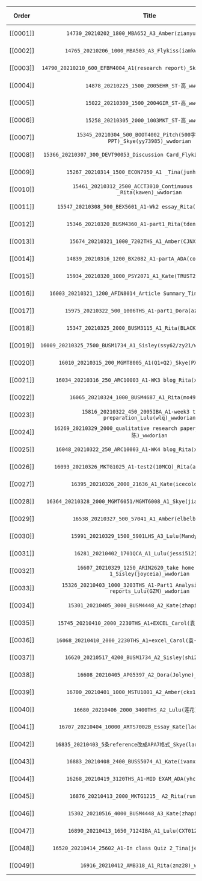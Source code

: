 


|  Order   |                                         Title                                          |   Workload   |  Due Time   |   PS Week   |
|:--------:|:--------------------------------------------------------------------------------------:|:------------:|:-----------:|:-----------:|
| [[0001]] |                `14730_20210202_1800_MBA652_A3_Amber(zianyuan)_wwdorian`                |     1800     | 02.02 24:00 | 02.01-02.07 |
| [[0002]] |               `14765_20210206_1000_MBA503_A3_Flykiss(iamkwai)_wwdorian`                |     1184     | 02.06 22:00 | 02.01-02.07 |
| [[0003]] |        `14790_20210210_600_EFBM4004_A1(research report)_Skye(yy73985)_wwdorian`        |     732      | 02.10 24:00 | 02.08-02.14 |
| [[0004]] |                      `14878_20210225_1500_2005EHR_ST-高_wwdorian`                      |     1500     | 02.25 18:00 | 02.22-02.28 |
| [[0005]] |                      `15022_20210309_1500_2004GIR_ST-高_wwdorian`                      |     1500     | 03.09 18:00 | 03.01-03.07 |
| [[0006]] |                      `15258_20210305_2000_1003MKT_ST-高_wwdorian`                      |     2526     | 03.05 18:00 | 03.01-03.07 |
| [[0007]] |     `15345_20210304_500_BOOT4002_Pitch(500字演讲稿+5页PPT)_Skye(yy73985)_wwdorian`     |     750      | 03.04 21:00 | 03.01-03.07 |
| [[0008]] |        `15366_20210307_300_DEVT90053_Discussion Card_Flykiss(LQZ000)_wwdorian`         |     300      | 03.07 22:00 | 03.01-03.07 |
| [[0009]] |                `15267_20210314_1500_ECON7950_A1 _Tina(junhan)_wwdorian`                |     1500     | 03.14 24:00 | 03.08-03.14 |
| [[0010]] |       `15461_20210312_2500_ACCT3010_Continuous Assessment _Rita(kawen)_wwdorian`       |     2500     | 03.12 22:00 | 03.08-03.14 |
| [[0011]] |             `15547_20210308_500_BEX5601_A1-Wk2 essay_Rita(flame)_wwdorian`             |     550      | 03.08 20:00 | 03.08-03.14 |
| [[0012]] |                `15346_20210320_BUSM4360_A1-part1_Rita(tdeng2)_wwdorian`                |     1000     | 03.20 20:00 | 03.15-03.21 |
| [[0013]] |                 `15674_20210321_1000_7202THS_A1_Amber(CJNXH)_wwdorian`                 |     1300     | 03.21 24:00 | 03.15-03.21 |
| [[0014]] |                `14839_20210316_1200_BX2082_A1-partA_ADA(cool)_wwdorian`                |     1200     | 03.16 18:00 | 03.15-03.21 |
| [[0015]] |                `15934_20210320_1000_PSY2071_A1_Kate(TRUST248)_wwdorian`                |     2000     | 03.20 24:00 | 03.15-03.21 |
| [[0016]] |          `16003_20210321_1200_AFIN8014_Article Summary_Tina(vkkie)_wwdorian`           |     1200     | 03.21 24:00 | 03.15-03.21 |
| [[0017]] |               `15975_20210322_500_1006THS_A1-part1_Dora(azuo)_wwdorian`                |     500      | 03.22 22:00 | 03.15-03.21 |
| [[0018]] |                `15347_20210325_2000_BUSM3115_A1_Rita(BLACKED)_wwdorian`                |     2000     | 03.25 22:00 | 03.22-03.28 |
| [[0019]] |       `16009_20210325_7500_BUSM1734_A1_Sisley(ssy62/zy21/wu14/shi218)_wwdorian`        |     9750     | 03.25 24:00 | 03.29-04.04 |
| [[0020]] |             `16010_20210315_200_MGMT8005_A1(Q1+Q2)_Skye(PXN397)_wwdorian`              |     300      | 03.15 24:00 | 03.15-03.21 |
| [[0021]] |            `16034_20210316_250_ARC10003_A1-WK3 blog_Rita(xuyuan)_wwdorian`             |     250      | 03.16 18:00 | 03.15-03.21 |
| [[0022]] |                 `16065_20210324_1000_BUSM4687_A1_Rita(mo490)_wwdorian`                 |     1000     | 03.24 24:00 | 03.15-03.21 |
| [[0023]] |     `15816_20210322_450_2005IBA_A1-week3 tutorial preparation_Lulu(wlq)_wwdorian`      |     450      | 03.22 22:00 | 03.22-03.28 |
| [[0024]] |      `16269_20210329_2000_qualitative research paper_Dora(worthlife-陈)_wwdorian`      |     2000     | 03.29 22:00 | 03.29-04.04 |
| [[0025]] |            `16048_20210322_250_ARC10003_A1-WK4 blog_Rita(xuyuan)_wwdorian`             |     250      | 03.22 22:00 | 03.22-03.28 |
| [[0026]] |            `16093_20210326_MKTG1025_A1-test2(10MCQ)_Rita(andyrhe)_wwdorian`            |     500      | 03.26 13:00 | 03.22-03.28 |
| [[0027]] |                 `16395_20210326_2000_21636_A1_Kate(icecold)_wwdorian`                  |     2000     | 03.26 24:00 | 03.22-03.28 |
| [[0028]] |         `16364_20210328_2000_MGMT6051/MGMT6008_A1_Skye(jiangyida28)_wwdorian`          |     2000     | 03.28 24:00 | 03.22-03.28 |
| [[0029]] |                  `16538_20210327_500_57041_A1_Amber(elbelb)_wwdorian`                  |     500      | 03.27 24:00 | 03.22-03.28 |
| [[0030]] |                 `15991_20210329_1500_5901LHS_A3_Lulu(Mandy)_wwdorian`                  | 1500 tmp500  | 04.18 22:00 |             |
| [[0031]] |                  `16281_20210402_1701QCA_A1_Lulu(jessi512)_wwdorian`                   |     1500     | 04.02 24:00 | 03.29-04.04 |
| [[0032]] |      `16607_20210329_1250_ARIN2620_take home exercise 1_Sisley(joyceia)_wwdorian`      |     1250     | 03.29 12:00 | 03.29-04.04 |
| [[0033]] | `15326_20210403_1000_3203THS_A1-Part1 Analysis of economic reports_Lulu(GZM)_wwdorian` |     1000     | 04.03 22:00 | 03.29-04.04 |
| [[0034]] |                `15301_20210405_3000_BUSM4448_A2_Kate(zhapig)_wwdorian`                 |     3000     | 04.05 24:00 | 04.05-04.11 |
| [[0035]] |             `15745_20210410_2000_2230THS_A1+EXCEL_Carol(袁-yisa)_wwdorian`             |     2500     | 04.10 20:00 |             |
| [[0036]] |            `16068_20210410_2000_2230THS_A1+excel_Carol(袁-aiden)_wwdorian`             |     2500     | 04.10 20:00 |             |
| [[0037]] |               `16620_20210517_4200_BUSM1734_A2_Sisley(shi218)_wwdorian`                |     4200     | 05.17 24:00 |             |
| [[0038]] |                   `16608_20210405_APG5397_A2_Dora(Jolyne)_wwdorian`                    |     2600     | 04.08 23:00 | 04.05-04.11 |
| [[0039]] |                `16700_20210401_1000_MSTU1001_A2_Amber(ckx127)_wwdorian`                |     1000     | 04.01 12:00 | 03.29-04.04 |
| [[0040]] |                  `16680_20210406_2000_3400THS_A2_Lulu(莲花)_wwdorian`                  |     2000     | 04.06 22:00 | 04.05-04.11 |
| [[0041]] |             `16707_20210404_10000_ARTS7002B_Essay_Kate(lacy510)_wwdorian`              | 8000 smt1500 | 04.15 12:00 |             |
| [[0042]] |           `16835_20210403_5条reference改成APA7格式_Skye(ladynini)_wwdorian`            |     100      | 04.03 17:00 | 03.29-04.04 |
| [[0043]] |                `16883_20210408_2400_BUSS5074_A1_Kate(ivanxzl)_wwdorian`                |     2400     | 04.08 24:00 | 04.05-04.11 |
| [[0044]] |                `16268_20210419_3120THS_A1-MID EXAM_ADA(yhc01)_wwdorian`                |              | 04.19 14:00 |             |
| [[0045]] |                 `16876_20210413_2000_MKTG1215_ A2_Rita(run3)_wwdorian`                 |     2000     | 04.13 22:00 |             |
| [[0046]] |                `15302_20210516_4000_BUSM4448_A3_Kate(zhapig)_wwdorian`                 |     4000     | 05.16 24:00 |             |
| [[0047]] |                `16890_20210413_1650_7124IBA_A1_Lulu(CXT0127)_wwdorian`                 |     1650     | 04.13 22:00 |             |
| [[0048]] |           `16520_20210414_25602_A1-In class Quiz 2_Tina(jerry112)_wwdorian`            |              | 04.14 16:00 |             |
| [[0049]] |                    `16916_20210412_AMB318_A1_Rita(zmz28)_wwdorian`                     |              | 04.12 20:00 |             |
